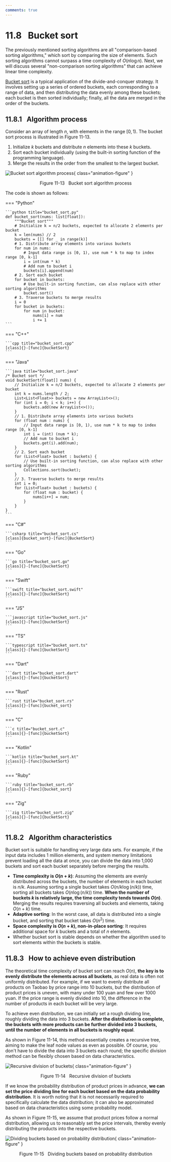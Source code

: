 ```yaml
---
comments: true
---
```


# 11.8 &nbsp; Bucket sort

The previously mentioned sorting algorithms are all "comparison-based sorting algorithms," which sort by comparing the size of elements. Such sorting algorithms cannot surpass a time complexity of $O(n \log n)$. Next, we will discuss several "non-comparison sorting algorithms" that can achieve linear time complexity.

<u>Bucket sort</u> is a typical application of the divide-and-conquer strategy. It involves setting up a series of ordered buckets, each corresponding to a range of data, and then distributing the data evenly among these buckets; each bucket is then sorted individually; finally, all the data are merged in the order of the buckets.

## 11.8.1 &nbsp; Algorithm process

Consider an array of length $n$, with elements in the range $[0, 1)$. The bucket sort process is illustrated in Figure 11-13.

1. Initialize $k$ buckets and distribute $n$ elements into these $k$ buckets.
2. Sort each bucket individually (using the built-in sorting function of the programming language).
3. Merge the results in the order from the smallest to the largest bucket.

![Bucket sort algorithm process](bucket_sort.assets/bucket_sort_overview.png){ class="animation-figure" }

<p align="center"> Figure 11-13 &nbsp; Bucket sort algorithm process </p>

The code is shown as follows:

=== "Python"

    ```python title="bucket_sort.py"
    def bucket_sort(nums: list[float]):
        """Bucket sort"""
        # Initialize k = n/2 buckets, expected to allocate 2 elements per bucket
        k = len(nums) // 2
        buckets = [[] for _ in range(k)]
        # 1. Distribute array elements into various buckets
        for num in nums:
            # Input data range is [0, 1), use num * k to map to index range [0, k-1]
            i = int(num * k)
            # Add num to bucket i
            buckets[i].append(num)
        # 2. Sort each bucket
        for bucket in buckets:
            # Use built-in sorting function, can also replace with other sorting algorithms
            bucket.sort()
        # 3. Traverse buckets to merge results
        i = 0
        for bucket in buckets:
            for num in bucket:
                nums[i] = num
                i += 1
    ```

=== "C++"

    ```cpp title="bucket_sort.cpp"
    [class]{}-[func]{bucketSort}
    ```

=== "Java"

    ```java title="bucket_sort.java"
    /* Bucket sort */
    void bucketSort(float[] nums) {
        // Initialize k = n/2 buckets, expected to allocate 2 elements per bucket
        int k = nums.length / 2;
        List<List<Float>> buckets = new ArrayList<>();
        for (int i = 0; i < k; i++) {
            buckets.add(new ArrayList<>());
        }
        // 1. Distribute array elements into various buckets
        for (float num : nums) {
            // Input data range is [0, 1), use num * k to map to index range [0, k-1]
            int i = (int) (num * k);
            // Add num to bucket i
            buckets.get(i).add(num);
        }
        // 2. Sort each bucket
        for (List<Float> bucket : buckets) {
            // Use built-in sorting function, can also replace with other sorting algorithms
            Collections.sort(bucket);
        }
        // 3. Traverse buckets to merge results
        int i = 0;
        for (List<Float> bucket : buckets) {
            for (float num : bucket) {
                nums[i++] = num;
            }
        }
    }
    ```

=== "C#"

    ```csharp title="bucket_sort.cs"
    [class]{bucket_sort}-[func]{BucketSort}
    ```

=== "Go"

    ```go title="bucket_sort.go"
    [class]{}-[func]{bucketSort}
    ```

=== "Swift"

    ```swift title="bucket_sort.swift"
    [class]{}-[func]{bucketSort}
    ```

=== "JS"

    ```javascript title="bucket_sort.js"
    [class]{}-[func]{bucketSort}
    ```

=== "TS"

    ```typescript title="bucket_sort.ts"
    [class]{}-[func]{bucketSort}
    ```

=== "Dart"

    ```dart title="bucket_sort.dart"
    [class]{}-[func]{bucketSort}
    ```

=== "Rust"

    ```rust title="bucket_sort.rs"
    [class]{}-[func]{bucket_sort}
    ```

=== "C"

    ```c title="bucket_sort.c"
    [class]{}-[func]{bucketSort}
    ```

=== "Kotlin"

    ```kotlin title="bucket_sort.kt"
    [class]{}-[func]{bucketSort}
    ```

=== "Ruby"

    ```ruby title="bucket_sort.rb"
    [class]{}-[func]{bucket_sort}
    ```

=== "Zig"

    ```zig title="bucket_sort.zig"
    [class]{}-[func]{bucketSort}
    ```

## 11.8.2 &nbsp; Algorithm characteristics

Bucket sort is suitable for handling very large data sets. For example, if the input data includes 1 million elements, and system memory limitations prevent loading all the data at once, you can divide the data into 1,000 buckets and sort each bucket separately before merging the results.

- **Time complexity is $O(n + k)$**: Assuming the elements are evenly distributed across the buckets, the number of elements in each bucket is $n/k$. Assuming sorting a single bucket takes $O(n/k \log(n/k))$ time, sorting all buckets takes $O(n \log(n/k))$ time. **When the number of buckets $k$ is relatively large, the time complexity tends towards $O(n)$**. Merging the results requires traversing all buckets and elements, taking $O(n + k)$ time.
- **Adaptive sorting**: In the worst case, all data is distributed into a single bucket, and sorting that bucket takes $O(n^2)$ time.
- **Space complexity is $O(n + k)$, non-in-place sorting**: It requires additional space for $k$ buckets and a total of $n$ elements.
- Whether bucket sort is stable depends on whether the algorithm used to sort elements within the buckets is stable.

## 11.8.3 &nbsp; How to achieve even distribution

The theoretical time complexity of bucket sort can reach $O(n)$, **the key is to evenly distribute the elements across all buckets**, as real data is often not uniformly distributed. For example, if we want to evenly distribute all products on Taobao by price range into 10 buckets, but the distribution of product prices is uneven, with many under 100 yuan and few over 1000 yuan. If the price range is evenly divided into 10, the difference in the number of products in each bucket will be very large.

To achieve even distribution, we can initially set a rough dividing line, roughly dividing the data into 3 buckets. **After the distribution is complete, the buckets with more products can be further divided into 3 buckets, until the number of elements in all buckets is roughly equal**.

As shown in Figure 11-14, this method essentially creates a recursive tree, aiming to make the leaf node values as even as possible. Of course, you don't have to divide the data into 3 buckets each round; the specific division method can be flexibly chosen based on data characteristics.

![Recursive division of buckets](bucket_sort.assets/scatter_in_buckets_recursively.png){ class="animation-figure" }

<p align="center"> Figure 11-14 &nbsp; Recursive division of buckets </p>

If we know the probability distribution of product prices in advance, **we can set the price dividing line for each bucket based on the data probability distribution**. It is worth noting that it is not necessarily required to specifically calculate the data distribution; it can also be approximated based on data characteristics using some probability model.

As shown in Figure 11-15, we assume that product prices follow a normal distribution, allowing us to reasonably set the price intervals, thereby evenly distributing the products into the respective buckets.

![Dividing buckets based on probability distribution](bucket_sort.assets/scatter_in_buckets_distribution.png){ class="animation-figure" }

<p align="center"> Figure 11-15 &nbsp; Dividing buckets based on probability distribution </p>

